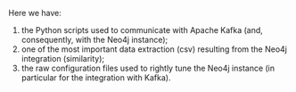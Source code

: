 Here we have:

1. the Python scripts used to communicate with Apache Kafka (and, consequently, with the Neo4j instance);
2. one of the most important data extraction (csv) resulting from the Neo4j integration (similarity);
3. the raw configuration files used to rightly tune the Neo4j instance (in particular for the integration with Kafka).
